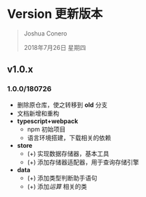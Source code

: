 # Version 更新版本
> Joshua Conero
>
> 2018年7月26日 星期四

## v1.0.x

### 1.0.0/180726

- 删除原仓库，使之转移到 **old** 分支
- 文档新增和重构
- **typescript+webpack**
  - npm 初始项目
  - 语言环境搭建，下载相关的依赖
- **store**
  - (+) 实现数据存储器，基本工具
  - (+) 添加存储器适配器，用于查询存储引擎
- **data**
  - (+) 添加类型判断助手语句
  - (+) 添加*运算* 相关的类
